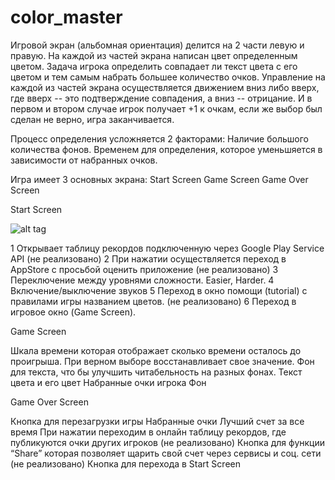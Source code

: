 # color_master
Игровой экран (альбомная ориентация) делится на 2 части левую и правую.
На каждой из частей экрана написан цвет определенным цветом.
Задача игрока определить совпадает ли текст цвета с его цветом и тем самым набрать большее количество очков.
Управление на каждой из частей экрана осуществляется движением вниз либо вверх,
где вверх -- это подтверждение совпадения, а вниз -- отрицание.
И в первом и втором случае игрок получает +1 к очкам, если же выбор был сделан не верно, игра заканчивается.

Процесс определения усложняется 2 факторами:
Наличие большого количества фонов. 
Временем для определения, которое уменьшяется в зависимости от набранных очков.

Игра имеет 3 основных экрана:
Start Screen
Game Screen
Game Over Screen

Start Screen

![alt tag](https://cloud.githubusercontent.com/assets/11804765/7115090/65d0ebd2-e1ed-11e4-96c3-608d05cda47c.png)

1 Открывает таблицу рекордов подключенную через Google Play Service API (не реализовано)
2 При нажатии осуществляется переход в AppStore с просьбой оценить приложение (не реализовано)
3 Переключение между уровнями сложности. Easier, Harder.
4 Включение/выключение звуков
5 Переход в окно помощи (tutorial) с правилами игры названием цветов. (не реализовано)
6 Переход в игровое окно (Game Screen).



Game Screen 

Шкала времени которая отображает сколько времени осталось до проигрыша.
При верном выборе восстанавливает свое значение. 
Фон для текста, что бы улучшить читабельность на разных фонах.
Текст цвета и его цвет
Набранные очки игрока
Фон



Game Over Screen

Кнопка для перезагрузки игры
Набранные очки
Лучший счет за все время
При нажатии переходим в онлайн таблицу рекордов, где публикуются очки других игроков (не реализовано)
Кнопка для функции “Share” которая позволяет щарить свой счет через сервисы и соц. сети (не реализовано)
Кнопка для перехода в Start Screen
